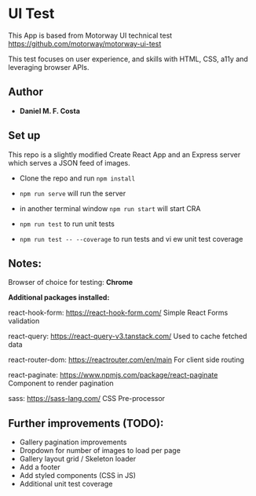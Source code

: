 
# UI Test

This App is based from Motorway UI technical test
https://github.com/motorway/motorway-ui-test

This test focuses on user experience, and skills with HTML, CSS, a11y and leveraging browser APIs.


## Author

* **Daniel M. F. Costa**


## Set up

This repo is a slightly modified Create React App and an Express server which serves a JSON feed of images.

- Clone the repo and run `npm install`

- `npm run serve` will run the server
  
- in another terminal window `npm run start` will start CRA

-  `npm run test` to run unit tests

-  `npm run test -- --coverage` to run tests and vi ew unit test coverage  


## Notes:

Browser of choice for testing: **Chrome**

**Additional packages installed:**

react-hook-form: https://react-hook-form.com/ 
Simple React Forms validation

react-query: https://react-query-v3.tanstack.com/ 
Used to cache fetched data

react-router-dom: https://reactrouter.com/en/main 
For client side routing

react-paginate: https://www.npmjs.com/package/react-paginate
Component to render pagination

sass: https://sass-lang.com/ 
CSS Pre-processor

## Further improvements (TODO):

* Gallery pagination improvements
* Dropdown for number of images to load per page
* Gallery layout grid / Skeleton loader
* Add a footer
* Add styled components (CSS in JS)
* Additional unit test coverage
